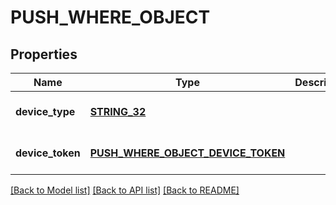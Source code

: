 # PUSH_WHERE_OBJECT

## Properties
Name | Type | Description | Notes
------------ | ------------- | ------------- | -------------
**device_type** | [**STRING_32**](STRING_32.md) |  | [optional] [default to null]
**device_token** | [**PUSH_WHERE_OBJECT_DEVICE_TOKEN**](pushWhereObject_deviceToken.md) |  | [optional] [default to null]

[[Back to Model list]](../README.md#documentation-for-models) [[Back to API list]](../README.md#documentation-for-api-endpoints) [[Back to README]](../README.md)


